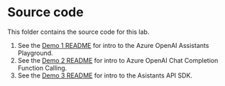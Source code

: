 # Source code

This folder contains the source code for this lab.

1. See the [Demo 1 README](../train-the-trainer/demo-1/README.md) for intro to the Azure OpenAI Assistants Playground.
1. See the [Demo 2 README](../train-the-trainer/demos-2-3/demo-2-function-calling.ipynb) for intro to Azure OpenAI Chat Completion Function Calling.
1. See the [Demo 3 README](../train-the-trainer/demos-2-3/demo-3-contoso-sales-analysis.ipynb) for intro to the Asistants API SDK.